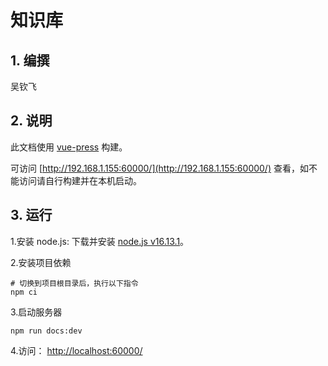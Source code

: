 # 知识库

## 1. 编撰

吴钦飞

## 2. 说明

此文档使用 [vue-press](https://vuepress.vuejs.org/zh/) 构建。

可访问 [http://192.168.1.155:60000/](http://192.168.1.155:60000/) 查看，如不能访问请自行构建并在本机启动。

## 3. 运行

1.安装 node.js: 下载并安装 [node.js v16.13.1](https://nodejs.org/dist/v16.13.1/node-v16.13.1-x64.msi)。

2.安装项目依赖

```shell
# 切换到项目根目录后，执行以下指令
npm ci
```

3.启动服务器

```shell
npm run docs:dev
```

4.访问： [http://localhost:60000/](http://localhost:60000/)
